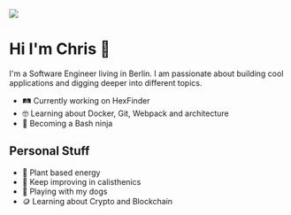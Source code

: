 <img align="center" src="https://i.imgur.com/OkVaK.jpeg" />


# Hi I'm Chris 👋
I'm a Software Engineer living in Berlin. I am passionate about building cool applications and digging deeper into different topics. 
- 🛤️ Currently working on HexFinder
- 🤓 Learning about Docker, Git, Webpack and architecture
- 🥷 Becoming a Bash ninja 

## Personal Stuff
- 🍏 Plant based energy 
- 💪 Keep improving in calisthenics
- 🐶 Playing with my dogs
- 🪙 Learning about Crypto and Blockchain


